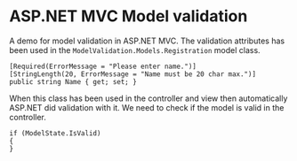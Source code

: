 # ASP.NET MVC Model validation

A demo for model validation in ASP.NET MVC. The validation attributes has been used in the 
`ModelValidation.Models.Registration` model class. 

```
[Required(ErrorMessage = "Please enter name.")]
[StringLength(20, ErrorMessage = "Name must be 20 char max.")]
public string Name { get; set; }
```

When this class has been used in the controller and view then automatically ASP.NET did validation
with it. We need to check if the model is valid in the controller.

```
if (ModelState.IsValid)
{
}
```
